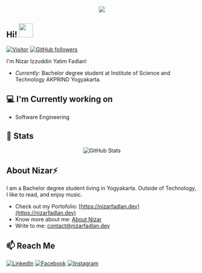 <div align="center">
  <a href="https://github.com/nizarfadlan">
      <img src="https://readme-typing-svg.herokuapp.com?color=6A5CB6&center=true&vCenter=true&lines=Belajar+itu+harus;Pintar+itu+bonus">
  </a>
</div>

<h2>
  Hi!
   <img width="37" src="https://camo.githubusercontent.com/e8e7b06ecf583bc040eb60e44eb5b8e0ecc5421320a92929ce21522dbc34c891/68747470733a2f2f6d656469612e67697068792e636f6d2f6d656469612f6876524a434c467a6361737252346961377a2f67697068792e676966"></img>
</h2>

[![Visitor](https://visitor-badge.laobi.icu/badge?page_id=nizarfadlan&right_color=%236A5CB6&right_text=white)](https://github.com/nizarfadlan) [![GitHub followers](https://img.shields.io/github/followers/nizarfadlan.svg?style=social&label=Follow)](https://github.com/nizarfadlan?tab=followers)

I'm Nizar Izzuddin Yatim Fadlan! 
- <i>Currently:</i> Bachelor degree student at Institute of Science and Technology AKPRIND Yogyakarta. 

## 💻 I'm Currently working on
- Software Engineering

## 👀 Stats
<div align="center">  
  <img src="https://github-readme-stats.vercel.app/api?username=nizarfadlan&show_icons=true&bg_color=6A5CB6&icon_color=ffffff&text_color=ffffff&title_color=ffffff&hide_border=true" alt="GitHub Stats" />
</div>

## About Nizar⚡

I am a Bachelor degree student living in Yogyakarta. Outside of Technology, I like to read, and enjoy music.
 
- Check out my Portofolio: [https://nizarfadlan.dev](https://nizarfadlan.dev)
- Know more about me: [About Nizar](https://nizarfadlan.dev/about)
- Write to me: [contact@nizarfadlan.dev](mailto:contact@nizarfadlan.dev)

## 📫 Reach Me
[![LinkedIn](https://img.shields.io/badge/-LinkedIn-6A5CB6?style=flat&logo=Linkedin&logoColor=white)](https://www.linkedin.com/in/nizariyf)
[![Facebook](https://img.shields.io/badge/-Facebook-6A5CB6?style=flat&logo=Facebook&logoColor=white)](https://www.facebook.com/nfitec/)
[![Instagram](https://img.shields.io/badge/-Instagram-6A5CB6?style=flat&logo=Instagram&logoColor=white)](https://www.instagram.com/nizariyf_/)
